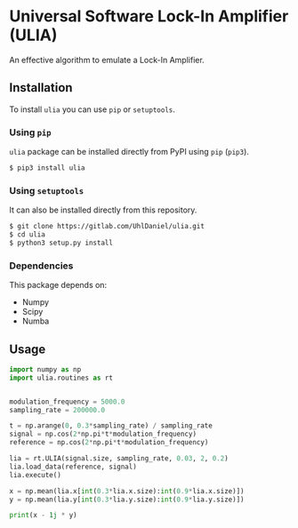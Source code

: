 # Universal Software Lock-In Amplifier (ULIA)
An effective algorithm to emulate a Lock-In Amplifier.

## Installation
To install `ulia` you can use `pip` or `setuptools`.

### Using `pip`
`ulia` package can be installed directly from PyPI using `pip` (`pip3`).

```bash
$ pip3 install ulia
```

### Using `setuptools`
It can also be installed directly from this repository.

```bash
$ git clone https://gitlab.com/UhlDaniel/ulia.git
$ cd ulia
$ python3 setup.py install
```

### Dependencies
This package depends on:
 - Numpy
 - Scipy
 - Numba

## Usage

```python
import numpy as np
import ulia.routines as rt


modulation_frequency = 5000.0
sampling_rate = 200000.0

t = np.arange(0, 0.3*sampling_rate) / sampling_rate
signal = np.cos(2*np.pi*t*modulation_frequency)
reference = np.cos(2*np.pi*t*modulation_frequency)

lia = rt.ULIA(signal.size, sampling_rate, 0.03, 2, 0.2)
lia.load_data(reference, signal)
lia.execute()

x = np.mean(lia.x[int(0.3*lia.x.size):int(0.9*lia.x.size)])
y = np.mean(lia.y[int(0.3*lia.y.size):int(0.9*lia.y.size)])

print(x - 1j * y)
```
